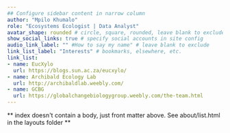 ```yaml
---
## Configure sidebar content in narrow column
author: "Mpilo Khumalo"
role: "Ecosystems Ecologist | Data Analyst"
avatar_shape: rounded # circle, square, rounded, leave blank to exclude
show_social_links: true # specify social accounts in site config
audio_link_label: "" #How to say my name" # leave blank to exclude
link_list_label: "Interests" # bookmarks, elsewhere, etc.
link_list:
- name: EucXylo
  url: https://blogs.sun.ac.za/eucxylo/
- name: Archibald Ecology Lab
  url: http://archibaldlab.weebly.com/
- name: GCBG
  url: https://globalchangebiologygroup.weebly.com/the-team.html
---
```


** index doesn't contain a body, just front matter above.
See about/list.html in the layouts folder **
